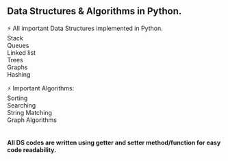 ## Data Structures & Algorithms in Python.
⚡ All important Data Structures implemented in Python.
<br>Stack
<br>Queues
<br>Linked list
<br>Trees
<br>Graphs
<br>Hashing

⚡ Important Algorithms:
<br>Sorting
<br>Searching
<br>String Matching
<br>Graph Algorithms


#### <br> All DS codes are written using getter and setter method/function for easy code readability. 
